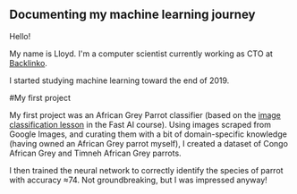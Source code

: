 ## Documenting my machine learning journey

Hello!

My name is Lloyd. I'm a computer scientist currently working as CTO at [Backlinko](https://backlinko.com).

I started studying machine learning toward the end of 2019.

#My first project

My first project was an African Grey Parrot classifier (based on the [image classification lesson](https://course.fast.ai/videos/?lesson=1) in the Fast AI course). Using images scraped from Google Images, and curating them with a bit of domain-specific knowledge (having owned an African Grey parrot myself), I created a dataset of Congo African Grey and Timneh African Grey parrots.

I then trained the neural network to correctly identify the species of parrot with accuracy ≈74. Not groundbreaking, but I was impressed anyway!
